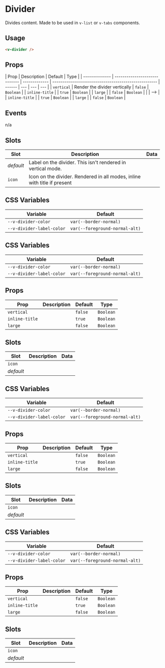 # Divider

Divides content. Made to be used in `v-list` or `v-tabs` components.

## Usage

```html
<v-divider />
```

## Props

| Prop           | Description                   | Default       | Type                                                  |
| -------------- | ----------------------------- | ------------- | ----------------------------------------------------- | ------ | --- | --- | --- |
| `vertical`     | Render the divider vertically | `false`       | `Boolean`                                             |
| `inline-title` |                               | `true`        | `Boolean`                                             |
| `large`        |                               | `false`       | `Boolean`                                             |
| <!--           | <!--                          | `inlineTitle` | Render the title inline with the divider, or under it | `true` |     | --> | --> |
| `inline-title` |                               | `true`        | `Boolean`                                             |
| `large`        |                               | `false`       | `Boolean`                                             |

## Events

n/a

## Slots

| Slot      | Description                                                              | Data |
| --------- | ------------------------------------------------------------------------ | ---- |
| _default_ | Label on the divider. This isn't rendered in vertical mode.              |      |
| `icon`    | Icon on the divider. Rendered in all modes, inline with title if present |      |

## CSS Variables

| Variable                  | Default                        |
| ------------------------- | ------------------------------ |
| `--v-divider-color`       | `var(--border-normal)`         |
| `--v-divider-label-color` | `var(--foreground-normal-alt)` |

## CSS Variables

| Variable                  | Default                        |
| ------------------------- | ------------------------------ |
| `--v-divider-color`       | `var(--border-normal)`         |
| `--v-divider-label-color` | `var(--foreground-normal-alt)` |

## Props

| Prop           | Description | Default | Type      |
| -------------- | ----------- | ------- | --------- |
| `vertical`     |             | `false` | `Boolean` |
| `inline-title` |             | `true`  | `Boolean` |
| `large`        |             | `false` | `Boolean` |

## Slots

| Slot      | Description | Data |
| --------- | ----------- | ---- |
| `icon`    |             |      |
| _default_ |             |      |

## CSS Variables

| Variable                  | Default                        |
| ------------------------- | ------------------------------ |
| `--v-divider-color`       | `var(--border-normal)`         |
| `--v-divider-label-color` | `var(--foreground-normal-alt)` |

## Props

| Prop           | Description | Default | Type      |
| -------------- | ----------- | ------- | --------- |
| `vertical`     |             | `false` | `Boolean` |
| `inline-title` |             | `true`  | `Boolean` |
| `large`        |             | `false` | `Boolean` |

## Slots

| Slot      | Description | Data |
| --------- | ----------- | ---- |
| `icon`    |             |      |
| _default_ |             |      |

## CSS Variables

| Variable                  | Default                        |
| ------------------------- | ------------------------------ |
| `--v-divider-color`       | `var(--border-normal)`         |
| `--v-divider-label-color` | `var(--foreground-normal-alt)` |

## Props

| Prop           | Description | Default | Type      |
| -------------- | ----------- | ------- | --------- |
| `vertical`     |             | `false` | `Boolean` |
| `inline-title` |             | `true`  | `Boolean` |
| `large`        |             | `false` | `Boolean` |

## Slots

| Slot      | Description | Data |
| --------- | ----------- | ---- |
| `icon`    |             |      |
| _default_ |             |      |
